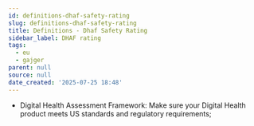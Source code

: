 ```yaml
---
id: definitions-dhaf-safety-rating
slug: definitions-dhaf-safety-rating
title: Definitions - Dhaf Safety Rating
sidebar_label: DHAF rating
tags:
  - eu
  - gajger
parent: null
source: null
date_created: '2025-07-25 18:48'
---
```


- Digital Health Assessment Framework: Make sure your Digital Health product meets US standards and regulatory requirements;
